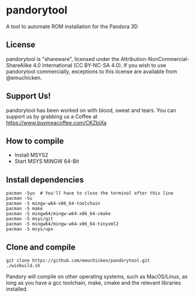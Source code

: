 # pandorytool
A tool to automate ROM installation for the Pandora 3D

## License
pandorytool is "shareware", licensed under the Attribution-NonCommercial-ShareAlike 4.0 International (CC BY-NC-SA 4.0). If you wish to use pandorytool commercially, exceptions to this license are available from @emuchicken.

## Support Us!
pandorytool has been worked on with blood, sweat and tears.  You can support us by grabbing us a Coffee at https://www.buymeacoffee.com/CKZbiXa

## How to compile
- Install MSYS2
- Start MSYS MINGW 64-Bit

## Install dependencies
```
pacman -Syu  # You'll have to close the terminal after this line
pacman -Su
pacman -S mingw-w64-x86_64-toolchain
pacman -S make
pacman -S mingw64/mingw-w64-x86_64-cmake
pacman -S msys/git
pacman -S mingw64/mingw-w64-x86_64-tinyxml2
pacman -S msys/upx
```

## Clone and compile
```
git clone https://github.com/emuchicken/pandorytool.git
./winbuild.sh
```

Pandory will compile on other operating systems, such as MacOS/Linux, as long as you have a gcc toolchain, make, cmake and the relevant libraries installed.
